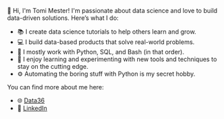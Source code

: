 👋 Hi, I'm Tomi Mester!
I'm passionate about data science and love to build data-driven solutions. Here’s what I do:

- 📚 I create data science tutorials to help others learn and grow.
- 💻 I build data-based products that solve real-world problems.
- 🔧 I mostly work with Python, SQL, and Bash (in that order).
- 🌱 I enjoy learning and experimenting with new tools and techniques to stay on the cutting edge.
- ⚙️ Automating the boring stuff with Python is my secret hobby.

You can find more about me here:
- 🌐 [Data36](https://data36.com)
- 🔗 [LinkedIn](https://www.linkedin.com/in/tomimester/)

